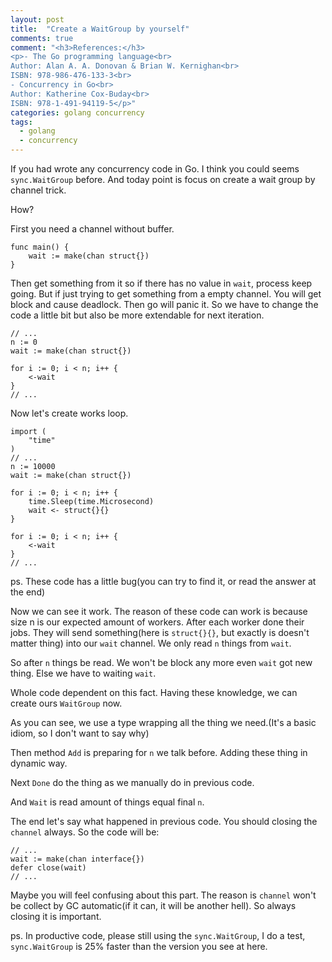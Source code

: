 ```yaml
---
layout: post
title:  "Create a WaitGroup by yourself"
comments: true
comment: "<h3>References:</h3>
<p>- The Go programming language<br>
Author: Alan A. A. Donovan & Brian W. Kernighan<br>
ISBN: 978-986-476-133-3<br>
- Concurrency in Go<br>
Author: Katherine Cox-Buday<br>
ISBN: 978-1-491-94119-5</p>"
categories: golang concurrency
tags:
  - golang
  - concurrency
---
```


If you had wrote any concurrency code in Go.
I think you could seems `sync.WaitGroup` before.
And today point is focus on create a wait group by channel trick.

How?

First you need a channel without buffer.

```golang
func main() {
    wait := make(chan struct{})
}
```

Then get something from it so if there has no value in `wait`, process keep going.
But if just trying to get something from a empty channel. You will get block and cause deadlock.
Then go will panic it. So we have to change the code a little bit but also be more extendable for next iteration.

```golang
// ...
n := 0
wait := make(chan struct{})

for i := 0; i < n; i++ {
    <-wait
}
// ...
```

Now let's create works loop.

```golang
import (
    "time"
)
// ...
n := 10000
wait := make(chan struct{})

for i := 0; i < n; i++ {
    time.Sleep(time.Microsecond)
    wait <- struct{}{}
}

for i := 0; i < n; i++ {
    <-wait
}
// ...
```

ps. These code has a little bug(you can try to find it, or read the answer at the end)

Now we can see it work. The reason of these code can work is because size n is our expected amount of workers.
After each worker done their jobs. They will send something(here is `struct{}{}`, but exactly is doesn't matter thing) into our `wait` channel.
We only read `n` things from `wait`.

So after `n` things be read. We won't be block any more even `wait` got new thing. Else we have to waiting `wait`.

Whole code dependent on this fact.
Having these knowledge, we can create ours `WaitGroup` now.

<script src="https://gist.github.com/dannypsnl/da6eee69239111ef025a6f00bf73faaf.js"></script>

As you can see, we use a type wrapping all the thing we need.(It's a basic idiom, so I don't want to say why)

Then method `Add` is preparing for `n` we talk before. Adding these thing in dynamic way.

Next `Done` do the thing as we manually do in previous code.

And `Wait` is read amount of things equal final `n`.

The end let's say what happened in previous code. You should closing the `channel` always.
So the code will be:

```golang
// ...
wait := make(chan interface{})
defer close(wait)
// ...
```

Maybe you will feel confusing about this part. The reason is `channel` won't be collect by GC automatic(if it can, it will be another hell). So always closing it is important.

ps. In productive code, please still using the `sync.WaitGroup`, I do a test, `sync.WaitGroup` is 25% faster than the version you see at here.